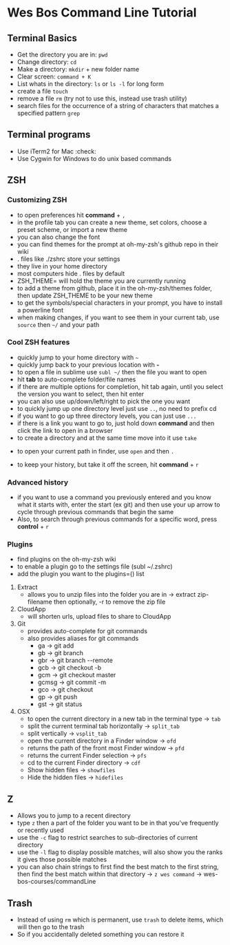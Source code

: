 
# Wes Bos Command Line Tutorial

## Terminal Basics
+ Get the directory you are in: `pwd`
+ Change directory: `cd`
+ Make a directory: `mkdir` + new folder name
+ Clear screen: `command + K` 
+ List whats in the directory: `ls` or `ls -l` for long form
+ create a file `touch`
+ remove a file `rm` (try not to use this, instead use trash utility)
+ search files for the occurrence of a string of characters that matches a specified pattern `grep`

## Terminal programs
+ Use iTerm2 for Mac :check:
+ Use Cygwin for Windows to do unix based commands

## ZSH
### Customizing ZSH
+ to open preferences hit **command** + `,`
+ in the profile tab you can create a new theme, set colors, choose a preset scheme, or import a new theme
+ you can also change the font
+ you can find themes for the prompt at oh-my-zsh's github repo in their wiki
+ . files like ./zshrc store your settings
+ they live in your home directory
+ most computers hide . files by default
+ ZSH_THEME= will hold the theme you are currently running
+ to add a theme from github, place it in the oh-my-zsh/themes folder, then update ZSH_THEME to be your new theme
+ to get the symbols/special characters in your prompt, you have to install a powerline font
+ when making changes, if you want to see them in your current tab, use `source` then `~/` and your path

### Cool ZSH features
+ quickly jump to your home directory with `~`
+ quickly jump back to your previous location with **-**
+ to open a file in sublime use `subl ~/` then the file you want to open
+ hit **tab** to auto-complete folder/file names
+ if there are multiple options for completion, hit tab again, until you select the version you want to select, then hit enter
+ you can also use up/down/left/right to pick the one you want
+ to quickly jump up one directory level just use `..`, no need to prefix cd
+ if you want to go up three directory levels, you can just use `...`
+ if there is a link you want to go to, just hold down **command** and then click the link to open in a browser
+ to create a directory and at the same time move into it use `take`
- to open your current path in finder, use `open` and then `.`
+ to keep your history, but take it off the screen, hit **command** + `r`


### Advanced history
+ if you want to use a command you previously entered and you know what it starts with, enter the start (ex git) and then use your up arrow to cycle through previous commands that begin the same
+ Also, to search through previous commands for a specific word, press **control** + `r`

### Plugins
+ find plugins on the oh-my-zsh wiki
+ to enable a plugin go to the settings file (subl ~/.zshrc)
+ add the plugin you want to the plugins=() list
1. Extract
	+ allows you to unzip files into the folder you are in -> extract zip-filename then optionally, -r to remove the zip file
1. CloudApp
	+ will shorten urls, upload files to share to CloudApp
1. Git
	+ provides auto-complete for git commands
	+ also provides aliases for git commands
		+ ga -> git add
		+ gb -> git branch
		+ gbr -> git branch --remote
		+ gcb -> git checkout -b
		+ gcm -> git checkout master
		+ gcmsg -> git commit -m
		+ gco -> git checkout
		+ gp -> git push
		+ gst -> git status
1. OSX
	+ to open the current directory in a new tab in the terminal type -> `tab`
	+ split the current terminal tab horizontally -> `split_tab`
	+ split vertically -> `vsplit_tab`
	+ open the current directory in a Finder window -> `ofd`
	+ returns the path of the front most Finder window -> `pfd`
	+ returns the current Finder selection -> `pfs`
	+ cd to the current Finder directory -> `cdf`
	+ Show hidden files -> `showfiles`
	+ Hide the hidden files -> `hidefiles`

## Z
+ Allows you to jump to a recent directory
+ type `z` then a part of the folder you want to be in that you've frequently or recently used
+ use the `-c` flag to restrict searches to sub-directories of current directory
+ use the `-l` flag to display possible matches, will also show you the ranks it gives those possible matches
+ you can also chain strings to first find the best match to the first string, then find the best match within that directory -> `z wes command` -> wes-bos-courses/commandLine

## Trash
+ Instead of using `rm` which is permanent, use `trash` to delete items, which will then go to the trash
+ So if you accidentally deleted something you can restore it


